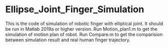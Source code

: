 # Ellipse_Joint_Finger_Simulation
This is the code of simulation of robotic finger with elliptical joint. It should be run in Matlab 2019a or higher version. Run Motion_plan1.m to get the simulation of motion plan of robot. Run Compare.m to get the comparision between simulation result and real human finger trajectory.
